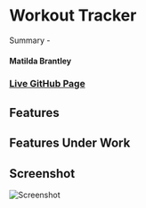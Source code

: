 # Workout Tracker
Summary - 
#### Matilda Brantley
### [Live GitHub Page](https://matildabrantley.github.io/workout-tracker/)
## Features

   
## Features Under Work
   
## Screenshot
![Screenshot]()
